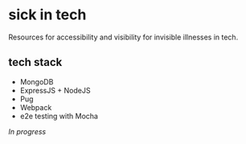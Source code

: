 # sick in tech
Resources for accessibility and visibility for invisible illnesses in tech.

## tech stack
* MongoDB
* ExpressJS + NodeJS
* Pug
* Webpack
* e2e testing with Mocha

_In progress_